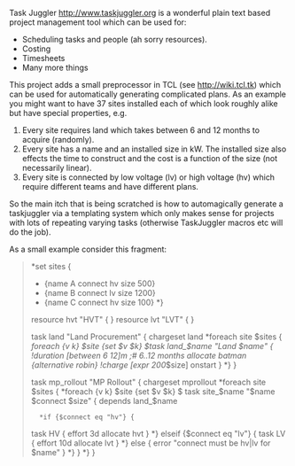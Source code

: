 Task Juggler http://www.taskjuggler.org is a wonderful plain text
based project management tool which can be used for:

* Scheduling tasks and people (ah sorry resources).
* Costing
* Timesheets
* Many more things

This project adds a small preprocessor in TCL (see http://wiki.tcl.tk)
which can be used for automatically generating complicated plans. As
an example you might want to have 37 sites installed each of which
look roughly alike but have special properties, e.g.

1. Every site requires land which takes between 6 and 12 months 
   to acquire (randomly).
1. Every site has a name and an installed size in kW. The installed
   size also effects the time to construct and the cost is a function
   of the size (not necessarily linear).
1. Every site is connected by low voltage (lv) or high voltage (hv) 
   which require different teams and have different plans.

So the main itch that is being scratched is how to automagically
generate a taskjuggler via a templating system which only makes
sense for projects with lots of repeating varying tasks (otherwise
TaskJuggler macros etc will do the job).

As a small example consider this fragment:
> 
> *set sites {
>   *  {name A connect hv size 500}
>   *  {name B connect lv size 1200}
>   *  {name C connect hv size 100}
> *}
> 
> resource hvt "HVT" { } 
> resource lvt "LVT" { }
> 
> task land "Land Procurement" {
>   chargeset land
>   *foreach site $sites {
>     *foreach {v k} $site {set $v $k} 
>     $task land_$name "Land $name" { 
>       !duration [between 6 12]m ;# 6..12 months
>       allocate batman {alternative robin}
>       !charge [expr 200*$size] onstart
>     }
>   *}
> }
> 
> task mp_rollout "MP Rollout" {
>   chargeset mprollout
>   *foreach site $sites {
>     *foreach {v k} $site {set $v $k}
>     $ task site_$name "$name $connect $size" {
>       depends land_$name
> 
>       *if {$connect eq "hv"} {
> 	task HV {
> 	  effort 3d
> 	  allocate hvt
> 	}
>       *} elseif {$connect eq "lv"} {
> 	task LV {
> 	  effort 10d
> 	  allocate lvt
> 	}
>       *} else {
> 	error "connect must be hv|lv for $name" }
>       *}
>     }
>   *}
> }
